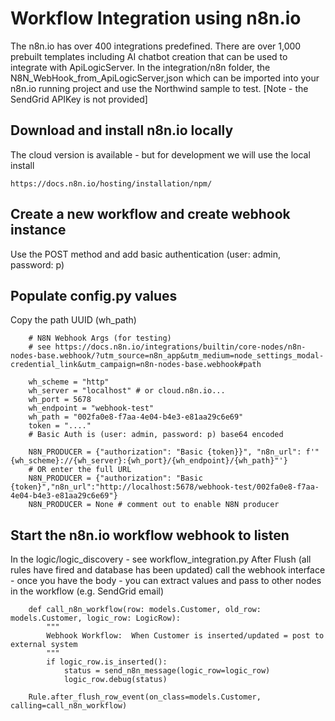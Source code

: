 # Workflow Integration using n8n.io
The n8n.io has over 400 integrations predefined. There are over 1,000 prebuilt templates including AI chatbot creation that can be used to integrate with ApiLogicServer. In the integration/n8n folder, the N8N_WebHook_from_ApiLogicServer,json which can be imported into your n8n.io running project and use the Northwind sample to test. [Note - the SendGrid APIKey is not provided] 

## Download and install n8n.io locally
The cloud version is available - but for development we will use the local install
```
https://docs.n8n.io/hosting/installation/npm/
```

## Create a new workflow and create webhook instance
Use the POST method and add basic authentication (user: admin, password: p) 

## Populate config.py values
Copy the path UUID (wh_path)
```
    # N8N Webhook Args (for testing)
	# see https://docs.n8n.io/integrations/builtin/core-nodes/n8n-nodes-base.webhook/?utm_source=n8n_app&utm_medium=node_settings_modal-credential_link&utm_campaign=n8n-nodes-base.webhook#path

    wh_scheme = "http"
    wh_server = "localhost" # or cloud.n8n.io...
    wh_port = 5678
    wh_endpoint = "webhook-test"
    wh_path = "002fa0e8-f7aa-4e04-b4e3-e81aa29c6e69"
    token = "...."
    # Basic Auth is (user: admin, password: p) base64 encoded

    N8N_PRODUCER = {"authorization": "Basic {token}}", "n8n_url": f'"{wh_scheme}://{wh_server}:{wh_port}/{wh_endpoint}/{wh_path}"'} 
    # OR enter the full URL
    N8N_PRODUCER = {"authorization": "Basic {token}","n8n_url":"http://localhost:5678/webhook-test/002fa0e8-f7aa-4e04-b4e3-e81aa29c6e69"}  
  	N8N_PRODUCER = None # comment out to enable N8N producer
```

## Start the n8n.io workflow webhook to listen
In the logic/logic_discovery - see workflow_integration.py
After Flush (all rules have fired and database has been updated)
call the webhook interface - once you have the body - you can extract values and pass to other nodes
in the workflow (e.g. SendGrid email)
```
    def call_n8n_workflow(row: models.Customer, old_row: models.Customer, logic_row: LogicRow):
        """
        Webhook Workflow:  When Customer is inserted/updated = post to external system
        """
        if logic_row.is_inserted():
            status = send_n8n_message(logic_row=logic_row)
            logic_row.debug(status)

    Rule.after_flush_row_event(on_class=models.Customer, calling=call_n8n_workflow)
```